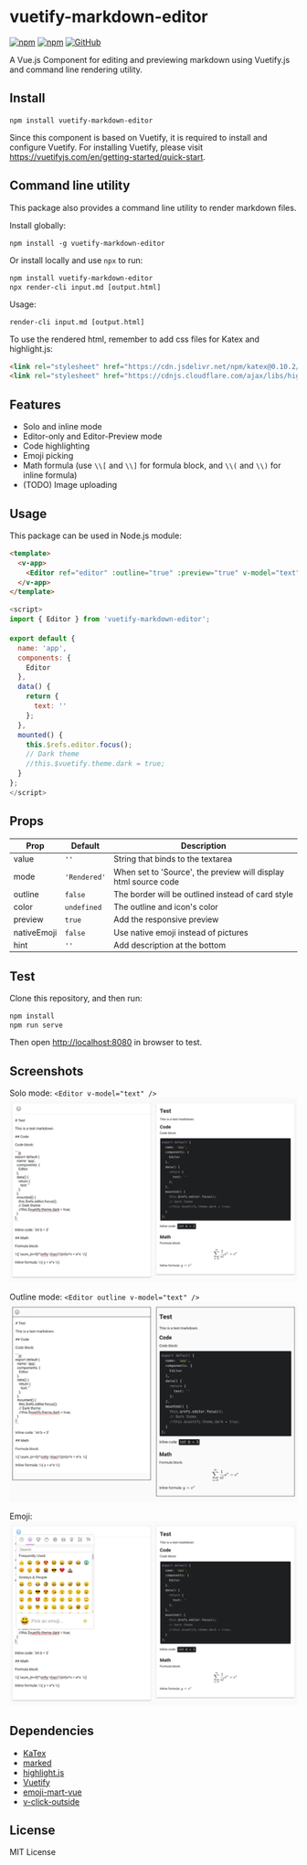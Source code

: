 # vuetify-markdown-editor

[![npm](https://img.shields.io/npm/v/vuetify-markdown-editor.svg)](https://www.npmjs.com/package/vuetify-markdown-editor)
[![npm](https://img.shields.io/npm/dm/vuetify-markdown-editor.svg)](https://www.npmjs.com/package/vuetify-markdown-editor)
[![GitHub](https://img.shields.io/github/license/DCsunset/vuetify-markdown-editor.svg?color=blue)](https://github.com/DCsunset/vuetify-markdown-editor/blob/master/LICENSE)

A Vue.js Component for editing and previewing markdown using Vuetify.js and command line rendering utility.

## Install 

```
npm install vuetify-markdown-editor
```

Since this component is based on Vuetify,
it is required to install and configure Vuetify.
For installing Vuetify, please visit <https://vuetifyjs.com/en/getting-started/quick-start>.

## Command line utility

This package also provides a command line utility to render markdown files.

Install globally:

```
npm install -g vuetify-markdown-editor
```

Or install locally and use `npx` to run:

```
npm install vuetify-markdown-editor
npx render-cli input.md [output.html]
```

Usage:

```
render-cli input.md [output.html]
```

To use the rendered html,
remember to add css files for Katex and highlight.js:

```html
<link rel="stylesheet" href="https://cdn.jsdelivr.net/npm/katex@0.10.2/dist/katex.min.css" integrity="sha384-yFRtMMDnQtDRO8rLpMIKrtPCD5jdktao2TV19YiZYWMDkUR5GQZR/NOVTdquEx1j" crossorigin="anonymous">
<link rel="stylesheet" href="https://cdnjs.cloudflare.com/ajax/libs/highlight.js/9.15.8/styles/default.min.css">
```

## Features

* Solo and inline mode
* Editor-only and Editor-Preview mode
* Code highlighting
* Emoji picking
* Math formula (use `\\[` and `\\]` for formula block, and `\\(` and `\\)` for inline formula)
* (TODO) Image uploading

## Usage

This package can be used in Node.js module:

```html
<template>
  <v-app>
    <Editor ref="editor" :outline="true" :preview="true" v-model="text" />
  </v-app>
</template>
```

```js
<script>
import { Editor } from 'vuetify-markdown-editor';

export default {
  name: 'app',
  components: {
    Editor
  },
  data() {
    return {
      text: ''
    };
  },
  mounted() {
    this.$refs.editor.focus();
    // Dark theme
    //this.$vuetify.theme.dark = true;
  }
};
</script>
```

## Props

| Prop        | Default      | Description                                                     |
|-------------|--------------|-----------------------------------------------------------------|
| value       | `''`         | String that binds to the textarea                               |
| mode        | `'Rendered'` | When set to 'Source', the preview will display html source code |
| outline     | `false`      | The border will be outlined instead of card style               |
| color       | `undefined`  | The outline and icon's color                                    |
| preview     | `true`       | Add the responsive preview                                      |
| nativeEmoji | `false`      | Use native emoji instead of pictures                            |
| hint        | `''`         | Add description at the bottom                                   |


## Test

Clone this repository,
and then run:

```
npm install
npm run serve
```

Then open <http://localhost:8080> in browser to test.


## Screenshots

Solo mode: `<Editor v-model="text" />`
![Solo](screenshots/solo.png)

Outline mode: `<Editor outline v-model="text" />`
![Outline](screenshots/outline.png)

Emoji:
![Emoji](screenshots/emoji.png)


## Dependencies

* [KaTex](https://github.com/KaTeX/KaTeX)
* [marked](https://github.com/markedjs/marked)
* [highlight.js](https://github.com/highlightjs/highlight.js)
* [Vuetify](https://github.com/vuetifyjs/vuetify)
* [emoji-mart-vue](https://github.com/serebrov/emoji-mart-vue)
* [v-click-outside](https://github.com/ndelvalle/v-click-outside)

## License

MIT License
